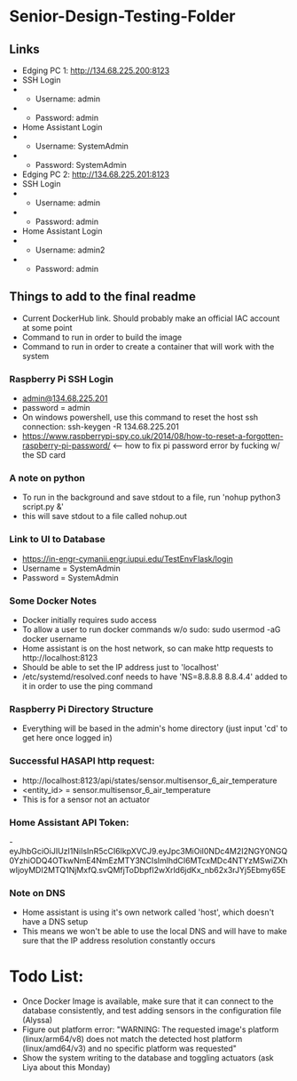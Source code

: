 # Senior-Design-Testing-Folder

## Links
- Edging PC 1: http://134.68.225.200:8123
- SSH Login
- - Username: admin
- - Password: admin
- Home Assistant Login
- - Username: SystemAdmin
- - Password: SystemAdmin
- Edging PC 2: http://134.68.225.201:8123
- SSH Login
- - Username: admin
- - Password: admin
- Home Assistant Login
- - Username: admin2
- - Password: admin

## Things to add to the final readme
- Current DockerHub link. Should probably make an official IAC account at some point
- Command to run in order to build the image
- Command to run in order to create a container that will work with the system 


### Raspberry Pi SSH Login
- admin@134.68.225.201
- password = admin
- On windows powershell, use this command to reset the host ssh connection: ssh-keygen -R 134.68.225.201
- https://www.raspberrypi-spy.co.uk/2014/08/how-to-reset-a-forgotten-raspberry-pi-password/ <-- how to fix pi password error by fucking w/ the SD card

### A note on python
- To run in the background and save stdout to a file, run 'nohup python3 script.py &'
- this will save stdout to a file called nohup.out

### Link to UI to Database
- https://in-engr-cymanii.engr.iupui.edu/TestEnvFlask/login
- Username = SystemAdmin
- Password = SystemAdmin

### Some Docker Notes
- Docker initially requires sudo access
- To allow a user to run docker commands w/o sudo: sudo usermod -aG docker username
- Home assistant is on the host network, so can make http requests to http://localhost:8123
- Should be able to set the IP address just to 'localhost'
- /etc/systemd/resolved.conf needs to have 'NS=8.8.8.8 8.8.4.4' added to it in order to use the ping command 

### Raspberry Pi Directory Structure 
- Everything will be based in the admin's home directory (just input 'cd' to get here once logged in)

### Successful HASAPI http request:
- http://localhost:8123/api/states/sensor.multisensor_6_air_temperature
- <entity_id> = sensor.multisensor_6_air_temperature
- This is for a sensor not an actuator

### Home Assistant API Token:
-eyJhbGciOiJIUzI1NiIsInR5cCI6IkpXVCJ9.eyJpc3MiOiI0NDc4M2I2NGY0NGQ0YzhiODQ4OTkwNmE4NmEzMTY3NCIsImlhdCI6MTcxMDc4NTYzMSwiZXhwIjoyMDI2MTQ1NjMxfQ.svQMfjToDbpfI2wXrld6jdKx_nb62x3rJYj5Ebmy65E

### Note on DNS
- Home assistant is using it's own network called 'host', which doesn't have a DNS setup
- This means we won't be able to use the local DNS and will have to make sure that the IP address resolution constantly occurs 

# Todo List:
- Once Docker Image is available, make sure that it can connect to the database consistently, and test adding sensors in the configuration file (Alyssa)
- Figure out platform error: "WARNING: The requested image's platform (linux/arm64/v8) does not match the detected host platform (linux/amd64/v3) and no specific platform was requested"
- Show the system writing to the database and toggling actuators (ask Liya about this Monday)
